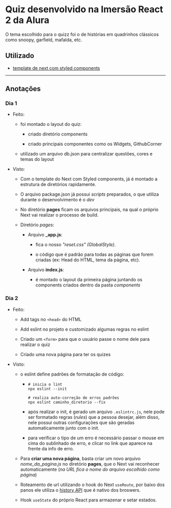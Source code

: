 # Quiz desenvolvido na Imersão React 2 da Alura

O tema escolhido para o quizz foi o de histórias em quadrinhos clássicos como snoopy, garfield, mafalda, etc.

## Utilizado

- [template de next com styled components](https://github.com/vercel/next.js/tree/canary/examples/with-styled-components)

---

## Anotações

### Dia 1

- Feito:

  - foi montado o layout do quiz:

    - criado diretório components
    
    - criado principais componentes como os Widgets, GithubCorner

  - utilizado um arquivo db.json para centralizar questões, cores e temas do layout

- Visto:

  - Com o template do Next com Styled components, já é montado a estrutura de diretórios rapidamente.

  - O arquivo package.json já possui _scripts_ preparados, o que utiliza durante o desenvolvimento é o _dev_
  - No diretório **pages** ficam os arquivos principais, na qual o próprio Next vai realizar o processo de build.

  - Diretório _pages_:

    - Arquivo **\_app.js**:
      - fica o nosso _"reset.css" (GlobalStyle)_.

      - o código que é padrão para todas as páginas que forem criadas (ex: Head do HTML, tema da página, etc).

    - Arquivo **index.js**:

      - é montado o layout da primeira página juntando os components criados dentro da pasta _components_

### Dia 2

- Feito:

  - Add tags no `<head>` do HTML

  - Add eslint no projeto e customizado algumas regras no eslint

  - Criado um `<form>` para que o usuário passe o nome dele para realizar o quiz

  - Criado uma nova página para ter os quizes

- Visto:

  - o eslint define padrões de formatação de código:

    - ```shell
      # inicia o lint
      npx eslint --init

      # realiza auto-correção de erros padrões
      npx eslint caminho_diretorio --fix
      ```

    - após realizar o init, é gerado um arquivo `.eslintrc.js`, nele pode ser formatado regras (_rules_) que a pessoa desejar, além disso, nele possui outras configurações que são geradas automaticamente junto com o init.

    - para verificar o tipo de um erro é necessário passar o mouse em cima do sublinhado de erro, e clicar no link que aparece na frente da info de erro.

  - Para **criar uma nova página**, basta criar um novo arquivo _nome_da_pagina.js_ no diretório **pages**, que o Next vai reconhecer automaticamente (_na URL fica o nome do arquivo escolhido como página_)

  - Roteamento de url utilizando o hook do Next `useRoute`, por baixo dos panos ele utiliza o [history API](https://developer.mozilla.org/pt-BR/docs/Web/API/History_API) que é nativo dos broswers.

  - Hook `useState` do próprio React para armazenar e setar estados.
